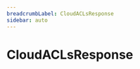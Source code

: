 ```yaml
---
breadcrumbLabel: CloudACLsResponse
sidebar: auto
---
```


# CloudACLsResponse

<ProxySummary/>

<ApiDocs/>
